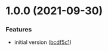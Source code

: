 # 1.0.0 (2021-09-30)


### Features

* initial version ([bcdf5c1](https://github.com/ridvanaltun/commitlint-plugin-selective-scope/commit/bcdf5c187dacd1362e808139a28c8a0a68a23bed))

